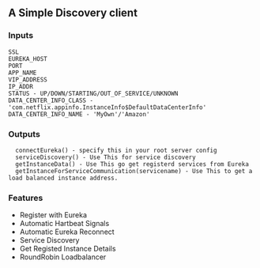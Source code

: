 ## A Simple Discovery client

### Inputs
```
SSL
EUREKA_HOST
PORT
APP_NAME
VIP_ADDRESS
IP_ADDR
STATUS - UP/DOWN/STARTING/OUT_OF_SERVICE/UNKNOWN
DATA_CENTER_INFO_CLASS - 'com.netflix.appinfo.InstanceInfo$DefaultDataCenterInfo'
DATA_CENTER_INFO_NAME - 'MyOwn'/'Amazon'
```

### Outputs
```
  connectEureka() - specify this in your root server config
  serviceDiscovery() - Use This for service discovery
  getInstanceData() - Use This go get registerd services from Eureka
  getInstanceForServiceCommunication(servicename) - Use This to get a load balanced instance address. 
```
### Features

- Register with Eureka
- Automatic Hartbeat Signals
- Automatic Eureka Reconnect
- Service Discovery
- Get Registed Instance Details
- RoundRobin Loadbalancer
